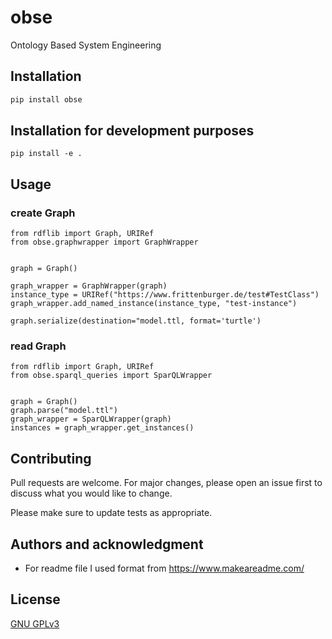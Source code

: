 # obse
Ontology Based System Engineering


## Installation

```bash
pip install obse
```

## Installation for development purposes
```
pip install -e .   
```

## Usage

### create Graph
```
from rdflib import Graph, URIRef
from obse.graphwrapper import GraphWrapper


graph = Graph()

graph_wrapper = GraphWrapper(graph)
instance_type = URIRef("https://www.frittenburger.de/test#TestClass")
graph_wrapper.add_named_instance(instance_type, "test-instance")

graph.serialize(destination="model.ttl, format='turtle')
```

### read Graph
```
from rdflib import Graph, URIRef
from obse.sparql_queries import SparQLWrapper


graph = Graph()
graph.parse("model.ttl")
graph_wrapper = SparQLWrapper(graph)
instances = graph_wrapper.get_instances()
```

## Contributing
Pull requests are welcome. For major changes, please open an issue first to discuss what you would like to change.

Please make sure to update tests as appropriate.

## Authors and acknowledgment

- For readme file I used format from https://www.makeareadme.com/

## License
[GNU GPLv3](https://choosealicense.com/licenses/gpl-3.0/)
